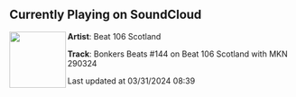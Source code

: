 ## Currently Playing on SoundCloud

[<img align="left" width="100" src="https://i1.sndcdn.com/artworks-jMOHtyJOWv2V9XwW-DUGVxw-t500x500.jpg">](https://soundcloud.com/beat106scotland/bonkers-beats-144-on-beat-106-scotland-with-mkn-290324)

**Artist**: Beat 106 Scotland 

**Track**: Bonkers Beats #144 on Beat 106 Scotland with MKN 290324

Last updated at 03/31/2024 08:39
